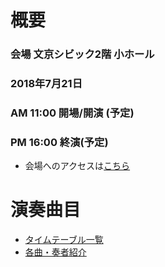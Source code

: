 # 概要
### 会場 文京シビック2階 小ホール
### 2018年7月21日
### AM 11:00 開場/開演 (予定)
### PM 16:00 終演(予定)  
* 会場へのアクセスは[こちら](http://bunkyocivichall.jp/access)  

# 演奏曲目
* [タイムテーブル一覧](timetable) 
* [各曲・奏者紹介](introduction)
